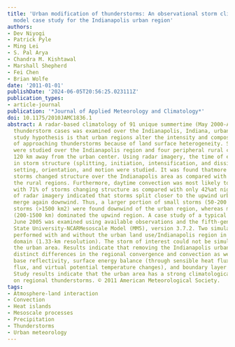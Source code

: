 ```yaml
---
title: 'Urban modification of thunderstorms: An observational storm climatology and
  model case study for the Indianapolis urban region'
authors:
- Dev Niyogi
- Patrick Pyle
- Ming Lei
- S. Pal Arya
- Chandra M. Kishtawal
- Marshall Shepherd
- Fei Chen
- Brian Wolfe
date: '2011-01-01'
publishDate: '2024-06-05T20:56:25.023111Z'
publication_types:
- article-journal
publication: '*Journal of Applied Meteorology and Climatology*'
doi: 10.1175/2010JAMC1836.1
abstract: A radar-based climatology of 91 unique summertime (May 2000-August 2009)
  thunderstorm cases was examined over the Indianapolis, Indiana, urban area. The
  study hypothesis is that urban regions alter the intensity and composition/structure
  of approaching thunderstorms because of land surface heterogeneity. Storm characteristics
  were studied over the Indianapolis region and four peripheral rural counties approximately
  120 km away from the urban center. Using radar imagery, the time of event, changes
  in storm structure (splitting, initiation, intensification, and dissipation), synoptic
  setting, orientation, and motion were studied. It was found thatmore than 60%of
  storms changed structure over the Indianapolis area as compared with only 25%over
  the rural regions. Furthermore, daytime convection was most likely to be affected,
  with 71% of storms changing structure as compared with only 42%at night. Analysis
  of radar imagery indicated that storms split closer to the upwind urban region and
  merge again downwind. Thus, a larger portion of small storms (50-200 km2) and large
  storms (>1500 km2) were found downwind of the urban region, whereas midsized storms
  (200-1500 km) dominated the upwind region. A case study of a typical storm on 13
  June 2005 was examined using available observations and the fifth-generation Pennsylvania
  State University-NCARMesoscale Model (MM5), version 3.7.2. Two simulations were
  performed with and without the urban land use/Indianapolis region in the fourth
  domain (1.33-km resolution). The storm of interest could not be simulated without
  the urban area. Results indicate that removing the Indianapolis urban region caused
  distinct differences in the regional convergence and convection as well as in simulated
  base reflectivity, surface energy balance (through sensible heat flux, latent heat
  flux, and virtual potential temperature changes), and boundary layer structure.
  Study results indicate that the urban area has a strong climatological influence
  on regional thunderstorms. © 2011 American Meteorological Society.
tags:
- Atmosphere-land interaction
- Convection
- Heat islands
- Mesoscale processes
- Precipitation
- Thunderstorms
- Urban meteorology
---
```

